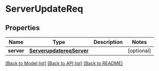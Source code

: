 # ServerUpdateReq

## Properties
Name | Type | Description | Notes
------------ | ------------- | ------------- | -------------
**server** | [**ServerupdatereqServer**](ServerupdatereqServer.md) |  | [optional] 

[[Back to Model list]](../README.md#documentation-for-models) [[Back to API list]](../README.md#documentation-for-api-endpoints) [[Back to README]](../README.md)


